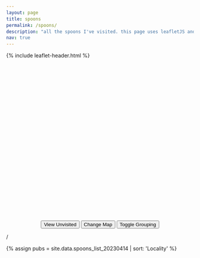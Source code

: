 ```yaml
---
layout: page
title: spoons
permalink: /spoons/
description: "all the spoons I've visited. this page uses leafletJS and plugins thereof (locatecontrol, markercluster); and has been created to assist in my learning of leafletJS."
nav: true
---
```


{% include leaflet-header.html %}

<div class="alert alert-warning" id="location-alert" role="alert" hidden>
    <i class="fas fa-exclamation-triangle"></i>
    <span style="color: black;">You did not allow location access.</span>
    <a onclick="document.getElementById('location-alert').hidden = true;" style="float: right; margin-top: 2px;"><i class="fas fa-times" ></i></a>
</div>

<div id="container-map">
    <div id="map" class="mb-3" style="height: 30em; border-radius: 5px;"></div>
</div>
<center>
    <button class="btn mb-3" id="visited" onclick="handleVisitedSwap()">
        <i class="fas fa-map-marker-alt"></i>
        <span id="visited-shown-text">View Unvisited</span>
    </button>
    <button class="btn mb-3" id="" onclick="handleLayerSwap()">
        <i class="fas fa-map"></i>
        <span id="">Change Map</span>
    </button>
    <button class="btn mb-3" id="grouping" onclick="handleGroupingSwap()">
        <i class="fas fa-layer-group"></i>
        <span id="visited-shown-text">Toggle Grouping</span>
    </button>
</center>

<div class="progress mb-1">
  <div class="progress-bar" id="pubProgressbar" role="progressbar" aria-valuenow="0" aria-valuemin="0" aria-valuemax="100"></div>
</div>
  <p class="text-center mb-3"><span id="progressLeft"></span> / <span id="progressRight"></span></p>

{% assign pubs = site.data.spoons_list_20230414 | sort: 'Locality' %}
<div class="card-columns" style="display: inline-block;" id="cards-landing">
</div>

<style>

.leaflet-marker-icon {
    border-radius: 5px;
}

.dumb-a {
    text-decoration:none;
    transition: all 0.1s linear;
    z-index: 100;
}
.dumb-a:hover {
    z-index: 1000;
    text-decoration:none;
    transform: scale(1.05);
    filter: brightness(1.05);
    border-radius: 0.5em;
}

#cluster-switch {
    background-color: red;
}

.leaflet-cluster-switch {
    margin-top: 10px;
    margin-left: 10px;
}

</style>


<script>
    const tileURL = {{ site.maps.tiles.spoons | jsonify}}
    unvisitedShown = false;
    groupedMarkers = true;

    var spoonsIcon = L.icon({
        iconUrl: '/assets/img/spoons-icon.png',
        iconSize: [24, 24],
    });

    var greySpoonsIcon = L.divIcon({
        // iconUrl: '/assets/img/spoons-icon.png',
        iconSize: [24, 24],
        html: '<img alt="W" src="/assets/img/spoons-icon.png" style="display: block; color: white; width: 100%; height: 100%;background-color: grey; filter: sepia(); "></img>'
    });

    var closedSpoonsIcon = L.icon({
        iconUrl: '/assets/img/closed-spoons-icon.png',
        iconSize: [24, 24],
    });


    var pubPoints = {{ site.data.spoons_list_20230414 | jsonify }};
    // console.log(pubPoints);
    var map = L.map('map').setView([53.19059056109805, -1.864886360220277], 8);

    var tl = L.tileLayer("https://tiles.stadiamaps.com/tiles/alidade_smooth/{z}/{x}/{y}{r}.png", {
        maxZoom: 20,
        attribution: '&copy; <a href="https://stadiamaps.com/">Stadia Maps</a>, &copy; <a href="https://openmaptiles.org/">OpenMapTiles</a> &copy; <a href="https://openstreetmap.org">OpenStreetMap</a> contributors',
    })
    var tlTwo = L.tileLayer("https://tiles.stadiamaps.com/tiles/alidade_smooth_dark/{z}/{x}/{y}{r}.png", {
        maxZoom: 20,
        attribution: '&copy; <a href="https://stadiamaps.com/">Stadia Maps</a>, &copy; <a href="https://openmaptiles.org/">OpenMapTiles</a> &copy; <a href="https://openstreetmap.org">OpenStreetMap</a> contributors',
    })

    if (localStorage.getItem('theme') == 'light') {
        tl.addTo(map);
    } else {
        tlTwo.addTo(map);
    }

    function handleLocationError() {
        console.log("Location refused");
        document.getElementById('location-alert').hidden = false;
    }

    var lc = L.control.locate({keepCurrentZoomLevel:true,onLocationError: handleLocationError,}).addTo(map);

    lc.start();

    var visitedMarkers = L.markerClusterGroup();
    var unvisitedMarkers = L.markerClusterGroup();
    
    var visitedMarkersUngroup = L.layerGroup();
    var unvisitedMarkersUngroup = L.layerGroup();

    var count = 0;


    for (i in pubPoints) {
        let pub = pubPoints[i];
        if (pub.Visited == "Y") {
            var marker = L.marker([pub.Latitude,pub.Longitude,], {icon: (pub.Closed == "Y") ? closedSpoonsIcon : spoonsIcon})
            marker.bindPopup(`<center><a href="${pub.SourceURL}"><b>${pub.pubName}</b></a><br>${pub.Locality}</center>`);
            visitedMarkers.addLayer(marker);
            visitedMarkersUngroup.addLayer(marker);
            count += 1;
            
            let cardA = document.createElement("a");
            cardA.classList.add("dumb-a");

            cardA.href = pub.SourceURL;

            let card = document.createElement("div");
            card.classList.add("card");
            card.classList.add("shadow-none");
            card.classList.add("border-black");
            card.classList.add("mb-3");
            card.classList.add("text-center");
            card.classList.add("card-block");
            card.classList.add("d-flex");
            card.classList.add("dumb-a");
            if (pub.Closed == "Y") {
                card.classList.add("bg-danger");
            }
            
            let cardInner = document.createElement("div");
            cardInner.classList.add("card-body");
            cardInner.classList.add("align-items-center");
            cardInner.classList.add("d-flex");
            cardInner.classList.add("justify-content-center");
            cardInner.style.height = "6em";

            let cardInnerText = document.createElement("h5");
            cardInnerText.classList.add("card-title");
            if (pub.Closed == "Y") {
                cardInnerText.innerHTML = "<br>" + pub.pubName + "<br><small>Closed</small>";
            } else {
                cardInnerText.innerHTML = pub.pubName;
            }

            let cardFooter = document.createElement("div");
            cardFooter.classList.add("card-footer");
            
            let cardFooterText = document.createElement("p");
            cardFooterText.classList.add("card-text");
            cardFooterText.innerHTML = pub.Locality;
            
            cardFooter.innerHTML = cardFooterText.outerHTML;
            cardInner.innerHTML = cardInnerText.outerHTML;

            card.innerHTML = cardInner.outerHTML + cardFooter.outerHTML;
            cardA.innerHTML = card.outerHTML;

            cardInner.appendChild(cardInnerText);
            cardFooter.innerHTML = cardFooterText.outerHTML;
            
            document.getElementById("cards-landing").appendChild(cardA);
        } else {
            var marker = L.marker([pub.Latitude,pub.Longitude,], {icon: (pub.Closed == "Y") ? closedSpoonsIcon : greySpoonsIcon})
            marker.bindPopup(`<center><a href="${pub.SourceURL}"><b>${pub.pubName}</b></a><br>${pub.Locality}</center><center><small><i>Unvisited</i></small></center>`);
            unvisitedMarkers.addLayer(marker);
            unvisitedMarkersUngroup.addLayer(marker);

        }
    }
    
    map.addLayer(visitedMarkers);
    // map.addLayer(unvisitedMarkers);
    // unvisitedShown = true;
    
    
    document.getElementById("progressLeft").innerHTML = count;
    document.getElementById("progressRight").innerHTML = pubPoints.length;
    
    
    document.getElementById("pubProgressbar").ariaValueMax = pubPoints.length;
    document.getElementById("pubProgressbar").ariaValueNow = count;
    
    document.getElementById("pubProgressbar").style.width = (count / pubPoints.length * 100) + "%";
    

    const localStorageSetHandler = function(e) {

        handleLayerSwap();
    };

    document.addEventListener("itemInserted", localStorageSetHandler, false);
    
    function handleVisitedSwap() {
        if (groupedMarkers){
            if (unvisitedShown) {
                map.removeLayer(unvisitedMarkers);
                document.getElementById("visited-shown-text").innerHTML = "View Unvisited";
                unvisitedShown = false;
            } else {
                map.addLayer(unvisitedMarkers);
                document.getElementById("visited-shown-text").innerHTML = "Hide Unvisited";
                unvisitedShown = true;
            }
        } else {
            if (unvisitedShown) {
                map.removeLayer(unvisitedMarkersUngroup);
                document.getElementById("visited-shown-text").innerHTML = "View Unvisited";
                unvisitedShown = false;
            } else {
                map.addLayer(unvisitedMarkersUngroup);
                document.getElementById("visited-shown-text").innerHTML = "Hide Unvisited";
                unvisitedShown = true;
            }
        }
    }
    function handleLayerSwap() {
        if (map.hasLayer(tl)) {
            map.removeLayer(tl);
            map.addLayer(tlTwo);
        } else {
            map.removeLayer(tlTwo);
            map.addLayer(tl);
        }
    }
    function handleGroupingSwap() {
        if (groupedMarkers) {
            map.removeLayer(visitedMarkers);
            map.addLayer(visitedMarkersUngroup);

            if (unvisitedShown) {
                map.addLayer(unvisitedMarkersUngroup);
                map.removeLayer(unvisitedMarkers);
            }
            groupedMarkers = false;
        } else {
            map.removeLayer(visitedMarkersUngroup);
            map.addLayer(visitedMarkers);


            if (unvisitedShown) {
                map.addLayer(unvisitedMarkers);
                map.removeLayer(unvisitedMarkersUngroup);
            }
            groupedMarkers = true;
        }
    }
</script>
